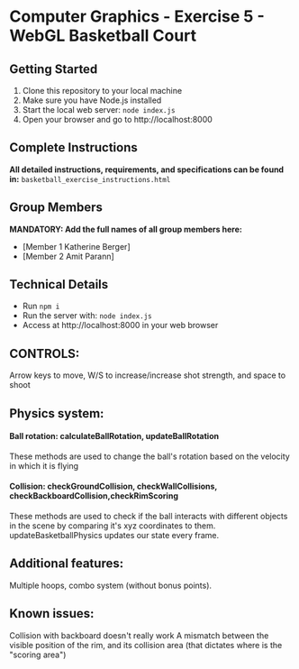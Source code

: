 # Computer Graphics - Exercise 5 - WebGL Basketball Court

## Getting Started

1. Clone this repository to your local machine
2. Make sure you have Node.js installed
3. Start the local web server: `node index.js`
4. Open your browser and go to http://localhost:8000

## Complete Instructions

**All detailed instructions, requirements, and specifications can be found in:**
`basketball_exercise_instructions.html`

## Group Members

**MANDATORY: Add the full names of all group members here:**

- [Member 1 Katherine Berger]
- [Member 2 Amit Parann]

## Technical Details

- Run `npm i`
- Run the server with: `node index.js`
- Access at http://localhost:8000 in your web browser

## CONTROLS:

Arrow keys to move, W/S to increase/increase shot strength, and space to shoot

## Physics system:

#### Ball rotation: calculateBallRotation, updateBallRotation

These methods are used to change the ball's rotation based on the velocity in which it is flying

#### Collision: checkGroundCollision, checkWallCollisions, checkBackboardCollision,checkRimScoring

These methods are used to check if the ball interacts with different objects in the scene by comparing it's xyz coordinates to them.
updateBasketballPhysics updates our state every frame.

## Additional features:

Multiple hoops, combo system (without bonus points).

## Known issues:

Collision with backboard doesn't really work
A mismatch between the visible position of the rim, and its collision area (that dictates where is the "scoring area")

